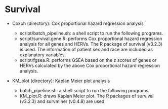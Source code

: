 # Survival

* Coxph (directory): Cox proportional hazard regression analysis
  * script/batch_pipeline.sh: a shell script to run the following programs.
  * script/survival.gene.R: performs Cox proportional hazard regression analysis for all genes and HERVs. The R package of survival (v3.2.3) is used. The information of patient sex and race are included as explanatory variables.
  * script/fgsea.R: performs GSEA based on the z scores of genes or HERVs calculated by the above Cox proportional hazard regression analysis.

* KM_plot (directory): Kaplan Meier plot analysis
  * batch_pipeline.sh: a shell script to run the following programs.
  * KM_plot.R: draws Kaplan Meier plot. The R packages of survival (v3.2.3) and survminer (v0.4.8) are used.
    
